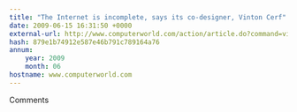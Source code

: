 ```yaml
---
title: "The Internet is incomplete, says its co-designer, Vinton Cerf"
date: 2009-06-15 16:31:50 +0000
external-url: http://www.computerworld.com/action/article.do?command=viewArticleBasic&articleId=9134246
hash: 879e1b74912e587e46b791c789164a76
annum:
    year: 2009
    month: 06
hostname: www.computerworld.com
---
```


Comments
